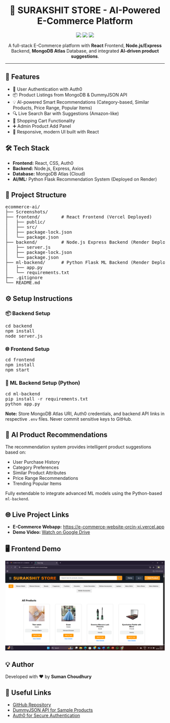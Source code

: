 <h1 align="center">🛒 SURAKSHIT STORE - AI-Powered E-Commerce Platform</h1>

<p align="center">
  <img src="https://img.shields.io/badge/TechStack-MERN-blueviolet">
  <img src="https://img.shields.io/badge/AI-Product%20Recommendations-orange">
  <img src="https://img.shields.io/badge/Deployment-Cloud%20Ready-green">
</p>

<p align="center">
  A full-stack E-Commerce platform with <strong>React</strong> Frontend, <strong>Node.js/Express</strong> Backend, <strong>MongoDB Atlas</strong> Database, and integrated <strong>AI-driven product suggestions</strong>.
</p>

<hr>

<h2>🚀 Features</h2>
<ul>
  <li>🔐 User Authentication with Auth0</li>
  <li>📦 Product Listings from MongoDB & DummyJSON API</li>
  <li>💡 AI-powered Smart Recommendations (Category-based, Similar Products, Price Range, Popular Items)</li>
  <li>🔍 Live Search Bar with Suggestions (Amazon-like)</li>
  <li>🛒 Shopping Cart Functionality</li>
  <li>➕ Admin Product Add Panel</li>
  <li>🎨 Responsive, modern UI built with React</li>
</ul>

<h2>🛠️ Tech Stack</h2>
<ul>
  <li><strong>Frontend:</strong> React, CSS, Auth0</li>
  <li><strong>Backend:</strong> Node.js, Express, Axios</li>
  <li><strong>Database:</strong> MongoDB Atlas (Cloud)</li>
  <li><strong>AI/ML:</strong> Python Flask Recommendation System (Deployed on Render)</li>
</ul>

<h2>📂 Project Structure</h2>
<pre>
ecommerce-ai/
├── Screenshots/
├── frontend/        # React Frontend (Vercel Deployed)
│   ├── public/
│   ├── src/
│   ├── package-lock.json
│   └── package.json
├── backend/         # Node.js Express Backend (Render Deployed)
│   ├── server.js
│   ├── package-lock.json
│   └── package.json
├── ml-backend/      # Python Flask ML Backend (Render Deployed)
│   ├── app.py
│   └── requirements.txt
├── .gitignore
└── README.md
</pre>

<h2>⚙️ Setup Instructions</h2>

<h3>📦 Backend Setup</h3>
<pre>
cd backend
npm install
node server.js
</pre>

<h3>🌐 Frontend Setup</h3>
<pre>
cd frontend
npm install
npm start
</pre>

<h3>🤖 ML Backend Setup (Python)</h3>
<pre>
cd ml-backend
pip install -r requirements.txt
python app.py
</pre>

<p><strong>Note:</strong> Store MongoDB Atlas URI, Auth0 credentials, and backend API links in respective <code>.env</code> files. Never commit sensitive keys to GitHub.</p>

<h2>🧠 AI Product Recommendations</h2>
<p>
  The recommendation system provides intelligent product suggestions based on:
</p>
<ul>
  <li>User Purchase History</li>
  <li>Category Preferences</li>
  <li>Similar Product Attributes</li>
  <li>Price Range Recommendations</li>
  <li>Trending Popular Items</li>
</ul>
<p>
Fully extendable to integrate advanced ML models using the Python-based <code>ml-backend</code>.
</p>

<h2>🌐 Live Project Links</h2>
<ul>
  <li><strong>E-Commerce Webapp:</strong> <a href="https://e-commerce-website-orcin-xi.vercel.app" target="_blank">https://e-commerce-website-orcin-xi.vercel.app</a></li>
  <li><strong>Demo Video:</strong> <a href="https://drive.google.com/file/d/1--Flz496hk7AUpJ4EkmsKchNNVBoa6xv/view?usp=sharing" target="_blank">Watch on Google Drive</a></li>
</ul>

<h2>🖥️ Frontend Demo</h2>
<p align="center">
  <img src="https://github.com/1810suman/E-Commerce-Website/blob/main/Screenshots/Home_page.png" alt="Surakshit Store Front Page" width="600">
</p>

<h2>💡 Author</h2>
<p>
  Developed with ❤️ by <strong>Suman Choudhury</strong>
</p>

<h2>🔗 Useful Links</h2>
<ul>
  <li><a href="https://github.com/1810suman/E-Commerce-Website" target="_blank">GitHub Repository</a></li>
  <li><a href="https://dummyjson.com" target="_blank">DummyJSON API for Sample Products</a></li>
  <li><a href="https://auth0.com" target="_blank">Auth0 for Secure Authentication</a></li>
</ul>
